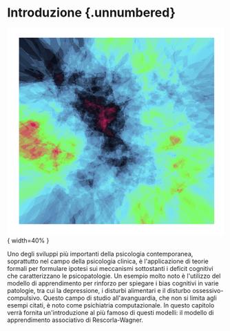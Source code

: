 # Introduzione {.unnumbered}

![](../../figures/art_2.png){ width=40% }

Uno degli sviluppi più importanti della psicologia contemporanea, soprattutto nel campo della psicologia clinica, è l'applicazione di teorie formali per formulare ipotesi sui meccanismi sottostanti i deficit cognitivi che caratterizzano le psicopatologie. Un esempio molto noto è l'utilizzo del modello di apprendimento per rinforzo per spiegare i bias cognitivi in varie patologie, tra cui la depressione, i disturbi alimentari e il disturbo ossessivo-compulsivo. Questo campo di studio all'avanguardia, che non si limita agli esempi citati, è noto come psichiatria computazionale. In questo capitolo verrà fornita un'introduzione al più famoso di questi modelli: il modello di apprendimento associativo di Rescorla-Wagner.

